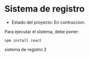 <h1>Sistema de registro</h1>

- Estado del proyecto: En contruccion.

Para ejecutar el sistema, debe poner:

```npm install react```

sistema de registro 2
